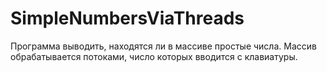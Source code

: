 # SimpleNumbersViaThreads
Программа выводить, находятся ли в массиве простые числа. Массив обрабатывается потоками, число которых вводится с клавиатуры.
